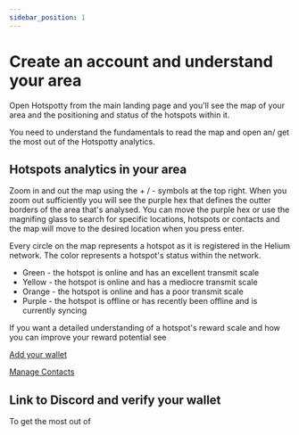 ```yaml
---
sidebar_position: 1
---
```


# Create an account and understand your area

Open Hotspotty from the main landing page and you'll see the map of your area and the positioning and status of the hotspots within it.  

You need to understand the fundamentals to read the map and open an/ get the most out of the Hotspotty analytics.

## Hotspots analytics in your area

Zoom in and out the map using the + / - symbols at the top right. When you zoom out sufficiently you will see the purple hex that defines the outter borders of the area that's analysed. You can move the purple hex or use the magnifing glass to search for specific locations, hotspots or contacts and the map will move to the desired location when you press enter.  


Every circle on the map represents a hotspot as it is registered in the Helium network. The color represents a hotspot's status within the network. 

- Green - the hotspot is online and has an excellent transmit scale
- Yellow - the hotspot is online and has a mediocre transmit scale 
- Orange - the hotspot is online and has a poor transmit scale
- Purple - the hotspot is offline or has recently been offline and is currently syncing

If you want a detailed understanding of a hotspot's reward scale and how you can improve your reward potential see

[Add your wallet](add-your-wallet.md)

[Manage Contacts](../expand-the-network/manage-contacts.md)

## Link to Discord and verify your wallet

To get the most out of


